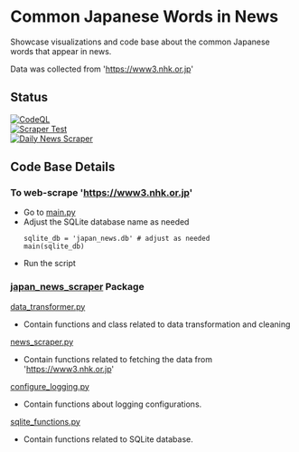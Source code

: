 # Common Japanese Words in News

Showcase visualizations and code base about the common Japanese words that appear in news.

Data was collected from 'https://www3.nhk.or.jp'

## Status
[![CodeQL](https://github.com/sakan811/Find-Common-Japanese-Words-From-News/actions/workflows/codeql.yml/badge.svg)](https://github.com/sakan811/Find-Common-Japanese-Words-From-News/actions/workflows/codeql.yml)    
[![Scraper Test](https://github.com/sakan811/Find-Common-Japanese-Words-From-News/actions/workflows/scraper-test.yml/badge.svg)](https://github.com/sakan811/Find-Common-Japanese-Words-From-News/actions/workflows/scraper-test.yml)  
[![Daily News Scraper](https://github.com/sakan811/Find-Common-Japanese-Words-From-News/actions/workflows/daily-news-scraper.yml/badge.svg)](https://github.com/sakan811/Find-Common-Japanese-Words-From-News/actions/workflows/daily-news-scraper.yml)

## Code Base Details

### To web-scrape 'https://www3.nhk.or.jp'
- Go to [main.py](main.py)
- Adjust the SQLite database name as needed
    ```
    sqlite_db = 'japan_news.db' # adjust as needed
    main(sqlite_db)
    ```
- Run the script

### [japan_news_scraper](japan_news_scraper) Package
[data_transformer.py](japan_news_scraper%2Fdata_transformer.py)
- Contain functions and class related to data transformation and cleaning

[news_scraper.py](japan_news_scraper%2Fnews_scraper.py)
- Contain functions related to fetching the data from 'https://www3.nhk.or.jp'

[configure_logging.py](japan_news_scraper%2Fconfigure_logging.py)
- Contain functions about logging configurations.

[sqlite_functions.py](japan_news_scraper%2Fsqlite_functions.py)
- Contain functions related to SQLite database.